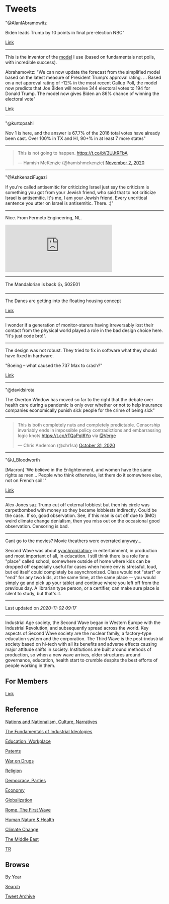 # Tweets

"@AlanIAbramowitz

Biden leads Trump by 10 points in final pre-election NBC"

[Link](https://twitter.com/AlanIAbramowitz/status/1322909489201373184)

---

This is the inventor of the [model](2015/04/predicting-2016-presidential-election.md)
I use (based on fundamentals not polls, with incredible success). 

Abrahamovitz: "We can now update the forecast from the simplified
model based on the latest measure of President Trump’s approval
rating. ... Based on a net approval rating of -12% in the most recent
Gallup Poll, the model now predicts that Joe Biden will receive 344
electoral votes to 194 for Donald Trump. The model now gives Biden an
86% chance of winning the electoral vote"

[Link](https://centerforpolitics.org/crystalball/articles/final-forecast-results-from-two-methods-of-predicting-the-2020-presidential-election/)

---

"@kurtopsahl

Nov 1 is here, and the answer is 67.7% of the 2016 total votes have
already been cast. Over 100% in TX and HI, 90+% in at least 7 more
states"

---

<blockquote class="twitter-tweet"><p lang="en" dir="ltr">This is not going to happen. <a href="https://t.co/bV3UJtRFbA">https://t.co/bV3UJtRFbA</a></p>&mdash; Hamish McKenzie (@hamishmckenzie) <a href="https://twitter.com/hamishmckenzie/status/1323116718810693633?ref_src=twsrc%5Etfw">November 2, 2020</a></blockquote> <script async src="https://platform.twitter.com/widgets.js" charset="utf-8"></script>

---

"@AshkenaziFugazi

If you're called antisemitic for criticizing Israel just say the
criticism is something you got from your Jewish friend, who said that
to not criticize Israel is antisemitic. It's me, I am your Jewish
friend. Every uncritical sentence you utter on Israel is
antisemitic. There. :)"

---

Nice. From Fermeto Engineering, NL.

<iframe width="340" src="https://www.youtube.com/embed/EcAZv5xcvn8" frameborder="0" allow="accelerometer; autoplay; clipboard-write; encrypted-media; gyroscope; picture-in-picture" allowfullscreen></iframe>

---

The Mandalorian is back 👍, S02E01

---

The Danes are getting into the floating housing concept

[Link](https://www.urbanrigger.com/)

---

I wonder if a generation of monitor-starers having irreversably lost
their contact from the physical world played a role in the bad design
choice here. "It's just code bro!". 

---

The design was not robust. They tried to fix in software what they
should have fixed in hardware.

"Boeing – what caused the 737 Max to crash?"

[Link](https://youtu.be/PdYcJldzOdw?t=591)

---

"@davidsirota

The Overton Window has moved so far to the right that the debate over
health care during a pandemic is only over whether or not to help
insurance companies economically punish sick people for the crime of
being sick"

---

<blockquote class="twitter-tweet"><p lang="en" dir="ltr">This is both completely nuts and completely predictable. Censorship invariably ends in impossible policy contradictions and embarrassing logic knots <a href="https://t.co/rTQaPqI8Yp">https://t.co/rTQaPqI8Yp</a> via <a href="https://twitter.com/verge?ref_src=twsrc%5Etfw">@Verge</a></p>&mdash; Chris Anderson (@chr1sa) <a href="https://twitter.com/chr1sa/status/1322347515069431808?ref_src=twsrc%5Etfw">October 31, 2020</a></blockquote> <script async src="https://platform.twitter.com/widgets.js" charset="utf-8"></script>

---

"@J_Bloodworth

[Macron] 'We believe in the Enlightenment, and women have the same
rights as men... People who think otherwise, let them do it somewhere
else, not on French soil.'"

[Link](https://mobile.twitter.com/J_Bloodworth/status/1322672423347621888)

---

Alex Jones saz Trump cut off external lobbiest but then his circle was
carpetbombed with money so they became lobbiests indirectly. Could be
the case.. If so, good observation. See, if this man is cut off due to
(IMO) weird climate change denialism, then you miss out on the
occasional good observation. Censoring is bad.

---

Cant go to the movies? Movie theathers were overrated anyway...

Second Wave was about
[synchronization](2011/03/fundamentals-of-industrial-ideologies_synchronization.md);
in entertainment, in production and most important of all, in
education.  I still think there is a role for a "place" called school,
somewhere outside of home where kids can be dropped off especially
useful for cases when home env is stressful, loud, but ed itself could
completely be asynchronized. Class would not "start" or "end" for any
two kids, at the same time, at the same place -- you would simply go
and pick up your tablet and continue where you left off from the
previous day.  A librarian type person, or a certifier, can make sure
place is silent to study, but that's it.

---

Last updated on *2020-11-02 09:17*

---


Industrial Age society, the Second Wave began in Western Europe with
the Industrial Revolution, and subsequently spread across the
world. Key aspects of Second Wave society are the nuclear family, a
factory-type education system and the corporation. The Third Wave is
the post-industrial society based on hi-tech with all its benefits and
adverse effects causing major attitude shifts in society. Institutions
are built around methods of production, so when a new wave arrives,
older structures around governance, education, health start to crumble
despite the best efforts of people working in them.

## For Members

[Link](https://thirdwave-members.herokuapp.com)

## Reference

[Nations and Nationalism, Culture, Narratives](/2013/02/nations-and-nationalism.md)

[The Fundamentals of Industrial Ideologies](/2011/04/fundamentals-of-industrial-ideologies.md)

[Education, Workplace](2017/09/education-workplace.md)

[Patents](/2018/09/patents.md)

[War on Drugs](/2019/11/war-on-drugs.md)

[Religion](/2015/04/god-religion.md)

[Democracy, Parties](/2016/11/democracy.md)

[Economy](/2018/05/economy.md)

[Globalization](/2018/09/globalization.md)

[Rome, The First Wave](/2017/12/rome.md)

[Human Nature & Health](/2020/07/human-nature.md)

[Climate Change](/2018/12/climate.md)

[The Middle East](/2019/07/middleeast.md)

[TR](../tr)

## Browse

[By Year](years.md)

[Search](search.html)

[Tweet Archive](/tweets/README.md)



